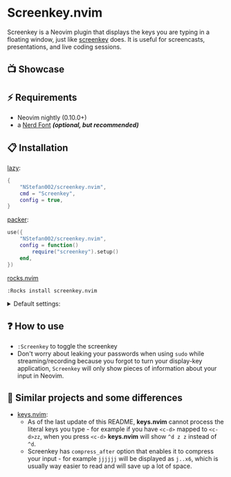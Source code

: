 # Screenkey.nvim

Screenkey is a Neovim plugin that displays the keys you are typing in a floating window,
just like [screenkey](https://www.thregr.org/wavexx/software/screenkey/) does.
It is useful for screencasts, presentations, and live coding sessions.

## 📺 Showcase

## ⚡️ Requirements

- Neovim nightly (0.10.0+)
- a [Nerd Font](https://www.nerdfonts.com/) **_(optional, but recommended)_**

## 📋 Installation

[lazy](https://github.com/folke/lazy.nvim):

```lua
{
    "NStefan002/screenkey.nvim",
    cmd = "Screenkey",
    config = true,
}
```

[packer](https://github.com/wbthomason/packer.nvim):

```lua
use({
    "NStefan002/screenkey.nvim",
    config = function()
        require("screenkey").setup()
    end,
})
```

[rocks.nvim](https://github.com/nvim-neorocks/rocks.nvim)

`:Rocks install screenkey.nvim`

<details>
    <summary>Default settings:</summary>


```lua
{
    win_opts = {
        relative = "editor",
        anchor = "SE",
        width = 40,
        height = 3,
        border = "single",
    },
    compress_after = 3,
}
```
</details>

## ❓ How to use
- `:Screenkey` to toggle the screenkey
- Don't worry about leaking your passwords when using `sudo` while streaming/recording because you forgot to turn your display-key application,
`Screenkey` will only show pieces of information about your input in Neovim.

## 👀 Similar projects and some differences
- [keys.nvim](https://github.com/tamton-aquib/keys.nvim):
    - As of the last update of this README, **keys.nvim** cannot process the literal keys you type - for example if you have `<c-d>` mapped to `<c-d>zz`, when you press
    `<c-d>` **keys.nvim** will show `^d z z` instead of `^d`.
    - Screenkey has `compress_after` option that enables it to compress your input - for example `jjjjjj` will be displayed as `j..x6`, which is usually way easier
    to read and will save up a lot of space.


